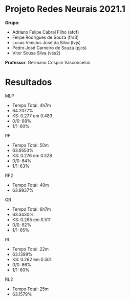 # Projeto Redes Neurais 2021.1
**Grupo:**
- Adriano Felipe Cabral Filho (afcf)
- Felipe Rodrigues de Souza (frs3)
- Lucas Vinícius José da Silva (lvjs)
- Pedro José Carneiro de Souza (pjcs) 
- Vitor Sousa Silva (vss2)

**Professor**: Germano Crispim Vasconcelos

# Resultados

MLP 
- Tempo Total: 4h7m
- 64.2077%
- KS: 0.277 em 0.483
- 0/0: 68%
- 1/1: 60%

RF 
- Tempo Total: 50m
- 63.9553%
- KS: 0.276 em 0.528
- 0/0: 64%
- 1/1: 63%

RF2 
- Tempo Total: 40m
- 63.9937%

GB 
- Tempo Total: 6h7m
- 63.3430%
- KS: 0.265 em 0.511
- 0/0: 62%
- 1/1: 65%

RL 
- Tempo Total: 22m
- 63.1399%
- KS: 0.262 em 0.501
- 0/0: 66%
- 1/1: 60%

RL2
- Tempo Total: 25m
- 63.1579%